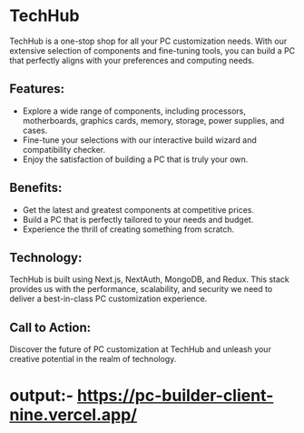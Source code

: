 # TechHub

TechHub is a one-stop shop for all your PC customization needs. With our extensive selection of components and fine-tuning tools, you can build a PC that perfectly aligns with your preferences and computing needs.

## Features:

- Explore a wide range of components, including processors, motherboards, graphics cards, memory, storage, power supplies, and cases.
- Fine-tune your selections with our interactive build wizard and compatibility checker.
- Enjoy the satisfaction of building a PC that is truly your own.

## Benefits:

- Get the latest and greatest components at competitive prices.
- Build a PC that is perfectly tailored to your needs and budget.
- Experience the thrill of creating something from scratch.

## Technology:

TechHub is built using Next.js, NextAuth, MongoDB, and Redux. This stack provides us with the performance, scalability, and security we need to deliver a best-in-class PC customization experience.

## Call to Action:

Discover the future of PC customization at TechHub and unleash your creative potential in the realm of technology.


# output:-  https://pc-builder-client-nine.vercel.app/
